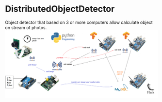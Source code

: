 # DistributedObjectDetector
Object detector that based on 3 or more computers allow calculate object on stream of photos.
![Main idea](https://github.com/szholobetsky/DistributedObjectDetector/blob/master/architect.png)
